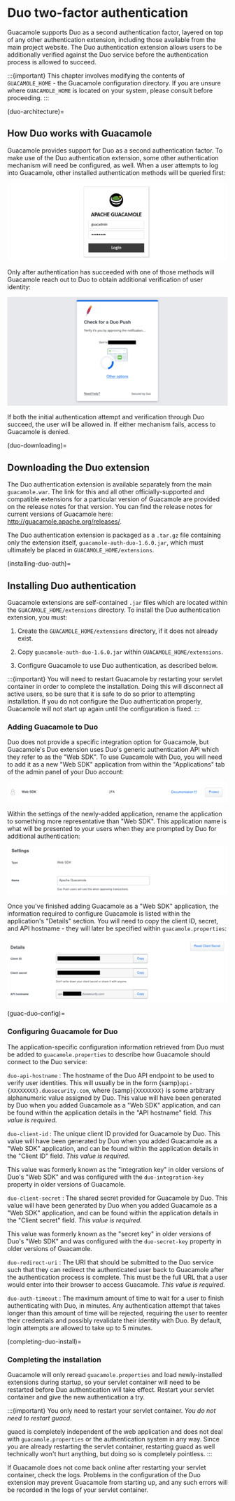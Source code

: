 Duo two-factor authentication
=============================

Guacamole supports Duo as a second authentication factor, layered on top
of any other authentication extension, including those available from
the main project website. The Duo authentication extension allows users
to be additionally verified against the Duo service before the
authentication process is allowed to succeed.

:::{important}
This chapter involves modifying the contents of `GUACAMOLE_HOME` - the
Guacamole configuration directory. If you are unsure where `GUACAMOLE_HOME` is
located on your system, please consult [](configuring-guacamole) before
proceeding.
:::

(duo-architecture)=

How Duo works with Guacamole
----------------------------

Guacamole provides support for Duo as a second authentication factor. To
make use of the Duo authentication extension, some other authentication
mechanism will need be configured, as well. When a user attempts to log
into Guacamole, other installed authentication methods will be queried
first:

![](images/duo-auth-factor-1.png)

Only after authentication has succeeded with one of those methods will
Guacamole reach out to Duo to obtain additional verification of user
identity:

![](images/duo-auth-factor-2.png)

If both the initial authentication attempt and verification through Duo
succeed, the user will be allowed in. If either mechanism fails, access
to Guacamole is denied.

(duo-downloading)=

Downloading the Duo extension
-----------------------------

The Duo authentication extension is available separately from the main
`guacamole.war`. The link for this and all other officially-supported
and compatible extensions for a particular version of Guacamole are
provided on the release notes for that version. You can find the release
notes for current versions of Guacamole here:
<http://guacamole.apache.org/releases/>.

The Duo authentication extension is packaged as a `.tar.gz` file
containing only the extension itself, `guacamole-auth-duo-1.6.0.jar`,
which must ultimately be placed in `GUACAMOLE_HOME/extensions`.

(installing-duo-auth)=

Installing Duo authentication
-----------------------------

Guacamole extensions are self-contained `.jar` files which are located
within the `GUACAMOLE_HOME/extensions` directory. To install the Duo
authentication extension, you must:

1. Create the `GUACAMOLE_HOME/extensions` directory, if it does not already
   exist.

2. Copy `guacamole-auth-duo-1.6.0.jar` within `GUACAMOLE_HOME/extensions`.

3. Configure Guacamole to use Duo authentication, as described below.

:::{important}
You will need to restart Guacamole by restarting your servlet container in
order to complete the installation. Doing this will disconnect all active
users, so be sure that it is safe to do so prior to attempting installation. If
you do not configure the Duo authentication properly, Guacamole will not start
up again until the configuration is fixed.
:::

### Adding Guacamole to Duo

Duo does not provide a specific integration option for Guacamole, but
Guacamole's Duo extension uses Duo's generic authentication API which
they refer to as the "Web SDK". To use Guacamole with Duo, you will need
to add it as a new "Web SDK" application from within the "Applications"
tab of the admin panel of your Duo account:

![](images/duo-add-guacamole.png)

Within the settings of the newly-added application, rename the
application to something more representative than "Web SDK". This
application name is what will be presented to your users when they are
prompted by Duo for additional authentication:

![](images/duo-rename-guacamole.png)

Once you've finished adding Guacamole as a "Web SDK" application, the
information required to configure Guacamole is listed within the application's
"Details" section. You will need to copy the client ID, secret, and API
hostname - they will later be specified within `guacamole.properties`:

![](images/duo-copy-details.png)

(guac-duo-config)=

### Configuring Guacamole for Duo

The application-specific configuration information retrieved from Duo
must be added to `guacamole.properties` to describe how Guacamole
should connect to the Duo service:

`duo-api-hostname`
: The hostname of the Duo API endpoint to be used to verify user identities.
  This will usually be in the form {samp}`api-{XXXXXXXX}.duosecurity.com`,
  where {samp}`{XXXXXXXX}` is some arbitrary alphanumeric value assigned by
  Duo. This value will have been generated by Duo when you added Guacamole as
  a "Web SDK" application, and can be found within the application details in
  the "API hostname" field. *This value is required.*

`duo-client-id`
: The unique client ID provided for Guacamole by Duo. This value will
  have been generated by Duo when you added Guacamole as a "Web SDK"
  application, and can be found within the application details in the
  "Client ID" field. *This value is required.*

  This value was formerly known as the "integration key" in older versions of
  Duo's "Web SDK" and was configured with the `duo-integration-key` property
  in older versions of Guacamole.

`duo-client-secret`
: The shared secret provided for Guacamole by Duo. This value will have been
  generated by Duo when you added Guacamole as a "Web SDK" application, and can
  be found within the application details in the "Client secret" field. *This
  value is required.*

  This value was formerly known as the "secret key" in older versions of Duo's
  "Web SDK" and was configured with the `duo-secret-key` property in older
  versions of Guacamole.

`duo-redirect-uri`
: The URI that should be submitted to the Duo service such that they can
  redirect the authenticated user back to Guacamole after the authentication
  process is complete. This must be the full URL that a user would enter into
  their browser to access Guacamole. *This value is required.*

`duo-auth-timeout`
: The maximum amount of time to wait for a user to finish authenticating with
  Duo, in minutes. Any authentication attempt that takes longer than this
  amount of time will be rejected, requiring the user to reenter their
  credentials and possibly revalidate their identity with Duo. By default,
  login attempts are allowed to take up to 5 minutes.

(completing-duo-install)=

### Completing the installation

Guacamole will only reread `guacamole.properties` and load newly-installed
extensions during startup, so your servlet container will need to be restarted
before Duo authentication will take effect.  Restart your servlet container and
give the new authentication a try.

:::{important}
You only need to restart your servlet container. *You do not need to restart
guacd*.

guacd is completely independent of the web application and does not deal with
`guacamole.properties` or the authentication system in any way. Since you are
already restarting the servlet container, restarting guacd as well technically
won't hurt anything, but doing so is completely pointless.
:::

If Guacamole does not come back online after restarting your servlet
container, check the logs. Problems in the configuration of the Duo
extension may prevent Guacamole from starting up, and any such errors
will be recorded in the logs of your servlet container.

